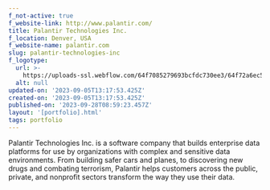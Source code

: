 ```yaml
---
f_not-active: true
f_website-link: http://www.palantir.com/
title: Palantir Technologies Inc.
f_location: Denver, USA
f_website-name: palantir.com
slug: palantir-technologies-inc
f_logotype:
  url: >-
    https://uploads-ssl.webflow.com/64f7085279693bcfdc730ee3/64f72a6ec5b5245f8b02aaff_Palantir.jpg
  alt: null
updated-on: '2023-09-05T13:17:53.425Z'
created-on: '2023-09-05T13:17:53.425Z'
published-on: '2023-09-28T08:59:23.457Z'
layout: '[portfolio].html'
tags: portfolio
---
```


Palantir Technologies Inc. is a software company that builds enterprise data platforms for use by organizations with complex and sensitive data environments. From building safer cars and planes, to discovering new drugs and combating terrorism, Palantir helps customers across the public, private, and nonprofit sectors transform the way they use their data.  

  

‍
